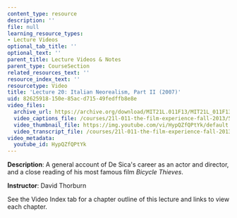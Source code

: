 ```yaml
---
content_type: resource
description: ''
file: null
learning_resource_types:
- Lecture Videos
optional_tab_title: ''
optional_text: ''
parent_title: Lecture Videos & Notes
parent_type: CourseSection
related_resources_text: ''
resource_index_text: ''
resourcetype: Video
title: 'Lecture 20: Italian Neorealism, Part II (2007)'
uid: 82625918-150e-85ac-d715-49fedffb8e8e
video_files:
  archive_url: https://archive.org/download/MIT21L.011F13/MIT21L_011F13_L20_300k.mp4
  video_captions_file: /courses/21l-011-the-film-experience-fall-2013/53009640d2c8592fb8a7f2e5059ea1e1_HypQZfQPtYk.vtt
  video_thumbnail_file: https://img.youtube.com/vi/HypQZfQPtYk/default.jpg
  video_transcript_file: /courses/21l-011-the-film-experience-fall-2013/28371fba9e3722148972c1d9d3750759_HypQZfQPtYk.pdf
video_metadata:
  youtube_id: HypQZfQPtYk
---
```


**Description**: A general account of De Sica's career as an actor and director, and a close reading of his most famous film _Bicycle Thieves_.

**Instructor**: David Thorburn

See the Video Index tab for a chapter outline of this lecture and links to view each chapter.